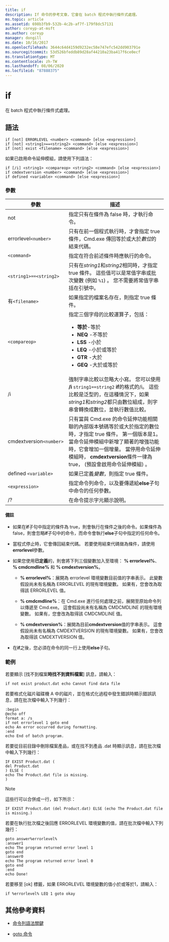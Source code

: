 ```yaml
---
title: if
description: If 命令的參考文章，它會在 batch 程式中執行條件式處理。
ms.topic: article
ms.assetid: 698b3fb9-532b-4c2b-af7f-179f8dc57131
author: coreyp-at-msft
ms.author: coreyp
manager: dongill
ms.date: 10/16/2017
ms.openlocfilehash: 3644c64d4159d9232ec58e747efc542dd903791e
ms.sourcegitcommit: 53d526bfeddb89d28af44210a23ba417f6ce0ecf
ms.translationtype: MT
ms.contentlocale: zh-TW
ms.lasthandoff: 08/06/2020
ms.locfileid: "87888375"
---
```

# <a name="if"></a>if

在 batch 程式中執行條件式處理。

## <a name="syntax"></a>語法

```
if [not] ERRORLEVEL <number> <command> [else <expression>]
if [not] <string1>==<string2> <command> [else <expression>]
if [not] exist <filename> <command> [else <expression>]
```

如果已啟用命令延伸模組，請使用下列語法：

```
if [/i] <string1> <compareop> <string2> <command> [else <expression>]
if cmdextversion <number> <command> [else <expression>]
if defined <variable> <command> [else <expression>]
```

### <a name="parameters"></a>參數

| 參數 | 描述 |
| --------- |------------ |
| not | 指定只有在條件為 false 時，才執行命令。 |
| errorlevel`<number>` | 只有在前一個程式執行時，才會指定 true 條件，Cmd.exe 傳回等於或大於*數位*的結束代碼。 |
| `<command>` | 指定在符合前述條件時應執行的命令。 |
| `<string1>==<string2>` | 只有在*string1*和*string2*相同時，才指定 true 條件。 這些值可以是常值字串或批次變數 (例如 `%1`) 。 您不需要將常值字串括在引號中。 |
| 有`<filename>` | 如果指定的檔案名存在，則指定 true 條件。 |
| `<compareop>` | 指定三個字母的比較運算子，包括：<ul><li>**等於**-等於</li><li>**NEQ** -不等於</li><li>**LSS** -小於</li><li>**LEQ** -小於或等於</li><li>**GTR** -大於</li><li>**GEQ** -大於或等於</li></ul> |
| /i | 強制字串比較以忽略大小寫。 您可以使用 **/i** `string1==string2` **if**的格式的/i。 這些比較是泛型的，在這種情況下，如果*string1*和*string2*都只由數位組成，則字串會轉換成數位，並執行數值比較。 |
| cmdextversion`<number>` | 只有當與 Cmd.exe 的命令延伸功能相關聯的內部版本號碼等於或大於指定的數位時，才指定 true 條件。 第一個版本是1。 當命令延伸模組中新增了顯著的增強功能時，它會增加一個增量。 當停用命令延伸模組時， **cmdextversion**條件一律為 true， (預設會啟用命令延伸模組) 。 |
| defined `<variable>` | 如果已定義*變數*，則指定 true 條件。 |
| `<expression>` | 指定命令列命令，以及要傳遞給**else**子句中命令的任何參數。 |
| /? | 在命令提示字元顯示說明。 |

#### <a name="remarks"></a>備註

- 如果在**if**子句中指定的條件為 true，則會執行在條件之後的命令。如果條件為 false，則會忽略**if**子句中的命令，而命令會執行**else**子句中指定的任何命令。

- 當程式停止時，它會傳回結束代碼。 若要使用結束代碼做為條件，請使用**errorlevel**參數。

- 如果您使用**已定義**的，則會將下列三個變數加入至環境： **% errorlevel%**、 **% cmdcmdline%** 和 **% cmdextversion%**。

  - **% errorlevel%**：展開為 errorlevel 環境變數目前值的字串表示。 此變數假設尚未有名稱為 ERRORLEVEL 的現有環境變數。 如果有，您會改為取得該 ERRORLEVEL 值。

  - **% cmdcmdline%**：在 Cmd.exe 進行任何處理之前，展開至原始命令列以傳遞至 Cmd.exe。 這會假設尚未有名稱為 CMDCMDLINE 的現有環境變數。 如果有，您會改為取得該 CMDCMDLINE 值。

  - **% cmdextversion%**：展開為目前**cmdextversion**值的字串表示。 這會假設尚未有名稱為 CMDEXTVERSION 的現有環境變數。 如果有，您會改為取得該 CMDEXTVERSION 值。

- 在**if**之後，您必須在命令的同一行上使用**else**子句。

### <a name="examples"></a>範例

若要顯示 [找不到檔案**時找不到資料檔案**] 訊息，請輸入：

```
if not exist product.dat echo Cannot find data file
```

若要格式化磁片磁碟機 A 中的磁片，並在格式化過程中發生錯誤時顯示錯誤訊息，請在批次檔中輸入下列幾行：

```
:begin
@echo off
format a: /s
if not errorlevel 1 goto end
echo An error occurred during formatting.
:end
echo End of batch program.
```

若要從目前目錄中刪除檔案產品，或在找不到產品 .dat 時顯示訊息，請在批次檔中輸入下列幾行：

```
IF EXIST Product.dat (
del Product.dat
) ELSE (
echo The Product.dat file is missing.
)
```

> [!NOTE]
> 這些行可以合併成一行，如下所示：
> ```
> IF EXIST Product.dat (del Product.dat) ELSE (echo The Product.dat file is missing.)
> ```

若要在執行批次檔之後回應 ERRORLEVEL 環境變數的值，請在批次檔中輸入下列幾行：

```
goto answer%errorlevel%
:answer1
echo The program returned error level 1
goto end
:answer0
echo The program returned error level 0
goto end
:end
echo Done!
```

若要移至 [ok] 標籤，如果 ERRORLEVEL 環境變數的值小於或等於1，請輸入：

```
if %errorlevel% LEQ 1 goto okay
```

## <a name="additional-references"></a>其他參考資料

- [命令列語法關鍵](command-line-syntax-key.md)

- [goto 命令](goto.md)
